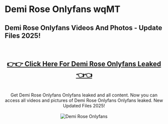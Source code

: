 # Demi Rose Onlyfans wqMT

<h2>Demi Rose Onlyfans Videos And Photos - Update Files 2025!</h2>
<br>
<div align="center">
<h2><a href="https://213.232.235.80/live/video.php?q=demi-rose-onlyfans" rel="nofollow">👉👉 Click Here For Demi Rose Onlyfans Leaked 👈👈</a></h2>

<br>
Get Demi Rose Onlyfans Onlyfans leaked and all content. Now you can access all videos and pictures of Demi Rose Onlyfans Onlyfans leaked. New Updated Files 2025!
<br>
<br>
<a href="https://213.232.235.80/live/video.php?q=demi-rose-onlyfans" rel="nofollow" data-target="animated-image.originalLink"><img src="https://i.imgur.com/dJHk4Zq.gif" alt="Demi Rose Onlyfans" style="max-width: 100%; display: inline-block;" data-target="animated-image.originalImage"></a>
</div>
<br>
